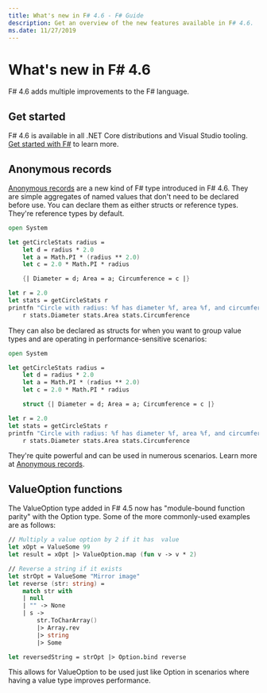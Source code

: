 ```yaml
---
title: What's new in F# 4.6 - F# Guide
description: Get an overview of the new features available in F# 4.6.
ms.date: 11/27/2019
---
```

# What's new in F# 4.6

F# 4.6 adds multiple improvements to the F# language.

## Get started

F# 4.6 is available in all .NET Core distributions and Visual Studio tooling. [Get started with F#](../get-started/index.md) to learn more.

## Anonymous records

[Anonymous records](../language-reference/anonymous-records.md) are a new kind of F# type introduced in F# 4.6. They are simple aggregates of named values that don't need to be declared before use. You can declare them as either structs or reference types. They're reference types by default.

```fsharp
open System

let getCircleStats radius =
    let d = radius * 2.0
    let a = Math.PI * (radius ** 2.0)
    let c = 2.0 * Math.PI * radius

    {| Diameter = d; Area = a; Circumference = c |}

let r = 2.0
let stats = getCircleStats r
printfn "Circle with radius: %f has diameter %f, area %f, and circumference %f"
    r stats.Diameter stats.Area stats.Circumference
```

They can also be declared as structs for when you want to group value types and are operating in performance-sensitive scenarios:

```fsharp
open System

let getCircleStats radius =
    let d = radius * 2.0
    let a = Math.PI * (radius ** 2.0)
    let c = 2.0 * Math.PI * radius

    struct {| Diameter = d; Area = a; Circumference = c |}

let r = 2.0
let stats = getCircleStats r
printfn "Circle with radius: %f has diameter %f, area %f, and circumference %f"
    r stats.Diameter stats.Area stats.Circumference
```

They're quite powerful and can be used in numerous scenarios. Learn more at [Anonymous records](../language-reference/anonymous-records.md).

## ValueOption functions

The ValueOption type added in F# 4.5 now has "module-bound function parity" with the Option type. Some of the more commonly-used examples are as follows:

```fsharp
// Multiply a value option by 2 if it has  value
let xOpt = ValueSome 99
let result = xOpt |> ValueOption.map (fun v -> v * 2)

// Reverse a string if it exists
let strOpt = ValueSome "Mirror image"
let reverse (str: string) =
    match str with
    | null
    | "" -> None
    | s ->
        str.ToCharArray()
        |> Array.rev
        |> string
        |> Some

let reversedString = strOpt |> Option.bind reverse
```

This allows for ValueOption to be used just like Option in scenarios where having a value type improves performance.
